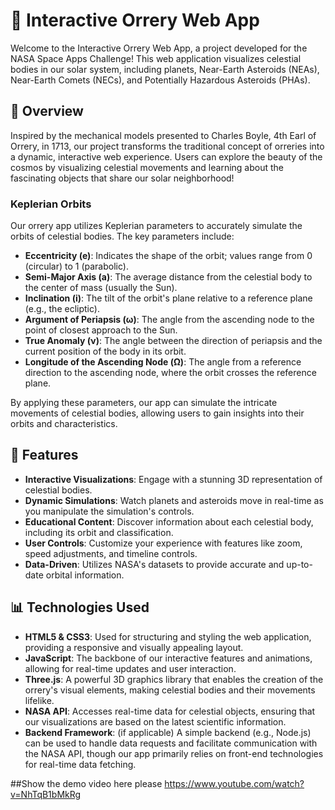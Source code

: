 # 🌌 Interactive Orrery Web App

Welcome to the Interactive Orrery Web App, a project developed for the NASA Space Apps Challenge! This web application visualizes celestial bodies in our solar system, including planets, Near-Earth Asteroids (NEAs), Near-Earth Comets (NECs), and Potentially Hazardous Asteroids (PHAs).

## 🚀 Overview

Inspired by the mechanical models presented to Charles Boyle, 4th Earl of Orrery, in 1713, our project transforms the traditional concept of orreries into a dynamic, interactive web experience. Users can explore the beauty of the cosmos by visualizing celestial movements and learning about the fascinating objects that share our solar neighborhood!

### Keplerian Orbits

Our orrery app utilizes Keplerian parameters to accurately simulate the orbits of celestial bodies. The key parameters include:

- **Eccentricity (e)**: Indicates the shape of the orbit; values range from 0 (circular) to 1 (parabolic).
- **Semi-Major Axis (a)**: The average distance from the celestial body to the center of mass (usually the Sun).
- **Inclination (i)**: The tilt of the orbit's plane relative to a reference plane (e.g., the ecliptic).
- **Argument of Periapsis (ω)**: The angle from the ascending node to the point of closest approach to the Sun.
- **True Anomaly (ν)**: The angle between the direction of periapsis and the current position of the body in its orbit.
- **Longitude of the Ascending Node (Ω)**: The angle from a reference direction to the ascending node, where the orbit crosses the reference plane.

By applying these parameters, our app can simulate the intricate movements of celestial bodies, allowing users to gain insights into their orbits and characteristics.

## 🌟 Features

- **Interactive Visualizations**: Engage with a stunning 3D representation of celestial bodies.
- **Dynamic Simulations**: Watch planets and asteroids move in real-time as you manipulate the simulation's controls.
- **Educational Content**: Discover information about each celestial body, including its orbit and classification.
- **User Controls**: Customize your experience with features like zoom, speed adjustments, and timeline controls.
- **Data-Driven**: Utilizes NASA's datasets to provide accurate and up-to-date orbital information.

## 📊 Technologies Used

- **HTML5 & CSS3**: Used for structuring and styling the web application, providing a responsive and visually appealing layout.
- **JavaScript**: The backbone of our interactive features and animations, allowing for real-time updates and user interaction.
- **Three.js**: A powerful 3D graphics library that enables the creation of the orrery's visual elements, making celestial bodies and their movements lifelike.
- **NASA API**: Accesses real-time data for celestial objects, ensuring that our visualizations are based on the latest scientific information.
- **Backend Framework**: (if applicable) A simple backend (e.g., Node.js) can be used to handle data requests and facilitate communication with the NASA API, though our app primarily relies on front-end technologies for real-time data fetching.

##Show the demo video here please  https://www.youtube.com/watch?v=NhTqB1bMkRg
